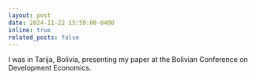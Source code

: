 ```yaml
---
layout: post
date: 2024-11-22 15:59:00-0400
inline: true
related_posts: false
---
```


I was in Tarija, Bolivia, presenting my paper at the Bolivian Conference on Development Economics.
